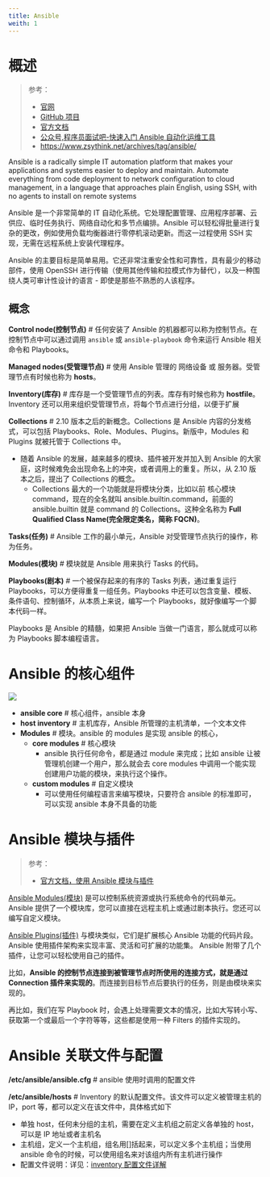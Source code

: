 ```yaml
---
title: Ansible
weith: 1
---
```


# 概述

> 参考：
>
> - [官网](https://www.ansible.com/)
> - [GitHub 项目](https://github.com/ansible/ansible)
> - [官方文档](https://docs.ansible.com/ansible/latest/index.html)
> - [公众号,程序员面试吧-快速入门 Ansible 自动化运维工具](https://mp.weixin.qq.com/s/qu0vPgyNBbRlTtf1pMtq7Q)
> - <https://www.zsythink.net/archives/tag/ansible/>

Ansible is a radically simple IT automation platform that makes your applications and systems easier to deploy and maintain. Automate everything from code deployment to network configuration to cloud management, in a language that approaches plain English, using SSH, with no agents to install on remote systems

Ansible 是一个非常简单的 IT 自动化系统。它处理配置管理、应用程序部署、云供应、临时任务执行、网络自动化和多节点编排。Ansible 可以轻松得批量进行复杂的更改，例如使用负载均衡器进行零停机滚动更新。而这一过程使用 SSH 实现，无需在远程系统上安装代理程序。

Ansible 的主要目标是简单易用。它还非常注重安全性和可靠性，具有最少的移动部件，使用 OpenSSH 进行传输（使用其他传输和拉模式作为替代），以及一种围绕人类可审计性设计的语言 - 即使是那些不熟悉的人该程序。

## 概念

**Control node(控制节点)** # 任何安装了 Ansible 的机器都可以称为控制节点。在控制节点中可以通过调用 `ansible` 或 `ansible-playbook` 命令来运行 Ansible 相关命令和 Playbooks。

**Managed nodes(受管理节点)** # 使用 Ansible 管理的 网络设备 或 服务器。受管理节点有时候也称为 **hosts**。

**Inventory(库存)** # 库存是一个受管理节点的列表。库存有时候也称为 **hostfile**。Inventory 还可以用来组织受管理节点，将每个节点进行分组，以便于扩展

**Collections** # 2.10 版本之后的新概念。Collections 是 Ansible 内容的分发格式，可以包括 Playbooks、Role、Modules、Plugins。新版中，Modules 和 Plugins 就被托管于 Collections 中。

- 随着 Ansible 的发展，越来越多的模块、插件被开发并加入到 Ansible 的大家庭，这时候难免会出现命名上的冲突，或者调用上的重复。所以，从 2.10 版本之后，提出了 Collections 的概念。
  - Collections 最大的一个功能就是将模块分类，比如以前 核心模块 command，现在的全名就叫 ansible.builtin.command，前面的 ansible.builtin 就是 command 的 Collections。这种全名称为 **Full Qualified Class Name(完全限定类名，简称 FQCN)**。

**Tasks(任务)** # Ansible 工作的最小单元，Ansible 对受管理节点执行的操作，称为任务。

**Modules(模块)** # 模块就是 Ansible 用来执行 Tasks 的代码。

**Playbooks(剧本)** # 一个被保存起来的有序的 Tasks 列表，通过重复运行 Playbooks，可以方便得重复一组任务。Playbooks 中还可以包含变量、模板、条件语句、控制循环，从本质上来说，编写一个 Playbooks，就好像编写一个脚本代码一样。

Playbooks 是 Ansible 的精髓，如果把 Ansible 当做一门语言，那么就成可以称为 Playbooks 脚本编程语言。

# Ansible 的核心组件

![](https://notes-learning.oss-cn-beijing.aliyuncs.com/ot4g6f/1616125280904-828340be-8634-4a3f-a97b-d4600818bd6e.jpeg)

- **ansible core** # 核心组件，ansible 本身
- **host inventory** # 主机库存，Ansible 所管理的主机清单，一个文本文件
- **Modules** # 模块。ansible 的 modules 是实现 ansible 的核心，
  - **core modules** # 核心模块
    - ansible 执行任何命令，都是通过 module 来完成；比如 ansible 让被管理机创建一个用户，那么就会去 core modules 中调用一个能实现创建用户功能的模块，来执行这个操作。
  - **custom modules** # 自定义模块
    - 可以使用任何编程语言来编写模块，只要符合 ansible 的标准即可，可以实现 ansible 本身不具备的功能

# Ansible 模块与插件

> 参考：
>
> - [官方文档，使用 Ansible 模块与插件](https://docs.ansible.com/ansible/latest/module_plugin_guide/index.html)

[Ansible Modules(模块)](/docs/9.运维/Ansible/Ansible%20Modules/Ansible%20Modules.md) 是可以控制系统资源或执行系统命令的代码单元。 Ansible 提供了一个模块库，您可以直接在远程主机上或通过剧本执行。您还可以编写自定义模块。

[Ansible Plugins(插件)](/docs/9.运维/Ansible/Ansible%20Plugins/Ansible%20Plugins.md) 与模块类似，它们是扩展核心 Ansible 功能的代码片段。 Ansible 使用插件架构来实现丰富、灵活和可扩展的功能集。 Ansible 附带了几个插件，让您可以轻松使用自己的插件。

比如，**Ansible 的控制节点连接到被管理节点时所使用的连接方式，就是通过 Connection 插件来实现的**。而连接到目标节点后要执行的任务，则是由模块来实现的。

再比如，我们在写 Playbook 时，会遇上处理需要文本的情况，比如大写转小写、获取第一个或最后一个字符等等，这些都是使用一种 Filters 的插件实现的。

# Ansible 关联文件与配置

**/etc/ansible/ansible.cfg** # ansible 使用时调用的配置文件

**/etc/ansible/hosts** # Inventory 的默认配置文件。该文件可以定义被管理主机的 IP，port 等，都可以定义在该文件中，具体格式如下

- 单独 host，任何未分组的主机，需要在定义主机组之前定义各单独的 host，可以是 IP 地址或者主机名
- 主机组，定义一个主机组，组名用\[]括起来，可以定义多个主机组；当使用 ansible 命令的时候，可以使用组名来对该组内所有主机进行操作
- 配置文件说明：详见：[inventory 配置文件详解](/docs/9.运维/Ansible/Inventory%20配置文件详解.md)
